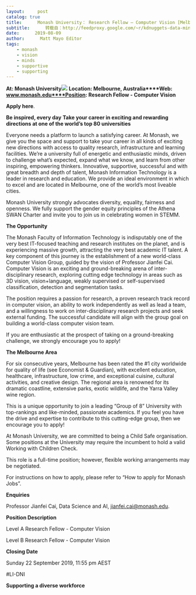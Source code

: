 ```yaml
---
layout:     post
catalog: true
title:      Monash University： Research Fellow – Computer Vision [Melbourne, Australia]
subtitle:      转载自：http://feedproxy.google.com/~r/kdnuggets-data-mining-analytics/~3/hqTcSwkKsXk/08-09-monash-research-fellow-computer-vision.html
date:      2019-08-09
author:      Matt Mayo Editor
tags:
    - monash
    - vision
    - minds
    - supportive
    - supporting
---
```


**At: Monash University**![](https://pbs.twimg.com/profile_images/720798458228027393/teAgCMol_400x400.jpg)
**Location: Melbourne, Australia****Web: www.monash.edu****Position: Research Fellow - Computer Vision**

**Apply here**.

**Be inspired, every day**
**Take your career in exciting and rewarding directions at one of the world’s top 80 universities**

Everyone needs a platform to launch a satisfying career. At Monash, we give you the space and support to take your career in all kinds of exciting new directions with access to quality research, infrastructure and learning facilities. We’re a university full of energetic and enthusiastic minds, driven to challenge what’s expected, expand what we know, and learn from other inspiring, empowering thinkers. Innovative, supportive, successful and with great breadth and depth of talent, Monash Information Technology is a leader in research and education. We provide an ideal environment in which to excel and are located in Melbourne, one of the world’s most liveable cities.

Monash University strongly advocates diversity, equality, fairness and openness. We fully support the gender equity principles of the Athena SWAN Charter and invite you to join us in celebrating women in STEMM.

**The Opportunity**

The Monash Faculty of Information Technology is indisputably one of the very best IT-focused teaching and research institutes on the planet, and is experiencing massive growth, attracting the very best academic IT talent. A key component of this journey is the establishment of a new world-class Computer Vision Group, guided by the vision of Professor Jianfei Cai. Computer Vision is an exciting and ground-breaking arena of inter-disciplinary research, exploring cutting edge technology in areas such as 3D vision, vision+language, weakly supervised or self-supervised classification, detection and segmentation tasks.

The position requires a passion for research, a proven research track record in computer vision, an ability to work independently as well as lead a team, and a willingness to work on inter-disciplinary research projects and seek external funding. The successful candidate will align with the group goal on building a world-class computer vision team.

If you are enthusiastic at the prospect of taking on a ground-breaking challenge, we strongly encourage you to apply!

**The Melbourne Area**

For six consecutive years, Melbourne has been rated the #1 city worldwide for quality of life (see Economist & Guardian), with excellent education, healthcare, infrastructure, low crime, and exceptional cuisine, cultural activities, and creative design. The regional area is renowned for its dramatic coastline, extensive parks, exotic wildlife, and the Yarra Valley wine region.

This is a unique opportunity to join a leading “Group of 8” University with top-rankings and like-minded, passionate academics. If you feel you have the drive and expertise to contribute to this cutting-edge group, then we encourage you to apply!

At Monash University, we are committed to being a Child Safe organisation. Some positions at the University may require the incumbent to hold a valid Working with Children Check.

This role is a full-time position; however, flexible working arrangements may be negotiated.

For instructions on how to apply, please refer to “How to apply for Monash Jobs”.

**Enquiries**

Professor Jianfei Cai, Data Science and AI, jianfei.cai@monash.edu.

**Position Description**

Level A Research Fellow - Computer Vision

Level B Research Fellow - Computer Vision

**Closing Date**

Sunday 22 September 2019, 11:55 pm AEST

#LI-DNI

**Supporting a diverse workforce**
